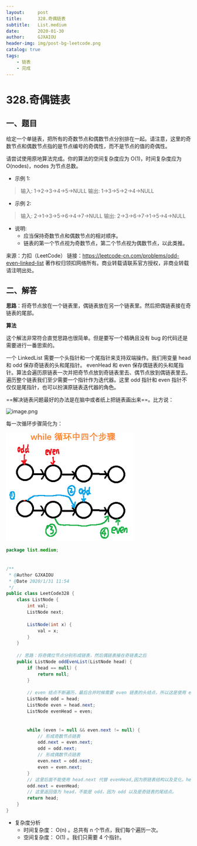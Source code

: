 ```yaml
---
layout:     post
title:      328.奇偶链表
subtitle:   List.medium
date:       2020-01-30
author:     GJXAIOU
header-img: img/post-bg-leetcode.png
catalog: true
tags:
    - 链表
	- 完成
---
```


# 328.奇偶链表

## 一、题目

给定一个单链表，把所有的奇数节点和偶数节点分别排在一起。请注意，这里的奇数节点和偶数节点指的是节点编号的奇偶性，而不是节点的值的奇偶性。

请尝试使用原地算法完成。你的算法的空间复杂度应为 O(1)，时间复杂度应为 O(nodes)，nodes 为节点总数。

- 示例 1:

> 输入: 1->2->3->4->5->NULL
> 输出: 1->3->5->2->4->NULL

- 示例 2:

> 输入: 2->1->3->5->6->4->7->NULL 
> 输出: 2->3->6->7->1->5->4->NULL

- 说明:
    - 应当保持奇数节点和偶数节点的相对顺序。
    - 链表的第一个节点视为奇数节点，第二个节点视为偶数节点，以此类推。

来源：力扣（LeetCode）
链接：https://leetcode-cn.com/problems/odd-even-linked-list
著作权归领扣网络所有。商业转载请联系官方授权，非商业转载请注明出处。



## 二、解答

**思路**：将奇节点放在一个链表里，偶链表放在另一个链表里。然后把偶链表接在奇链表的尾部。

**算法**

这个解法非常符合直觉思路也很简单。但是要写一个精确且没有 bug 的代码还是需要进行一番思索的。

一个 LinkedList 需要一个头指针和一个尾指针来支持双端操作。我们用变量 head 和 odd 保存奇链表的头和尾指针。 evenHead 和 even 保存偶链表的头和尾指针。算法会遍历原链表一次并把奇节点放到奇链表里去、偶节点放到偶链表里去。遍历整个链表我们至少需要一个指针作为迭代器。这里 odd 指针和 even 指针不仅仅是尾指针，也可以扮演原链表迭代器的角色。

==解决链表问题最好的办法是在脑中或者纸上把链表画出来==。比方说：

![image.png](https://pic.leetcode-cn.com/00bd1d974b5a2e6d7d4faf0d5baad1c691f4ed8963cb1b7133d1112bad4c5e86-image.png)

每一次循环步骤简化为：

![image-20200131125531573](328.%E5%A5%87%E5%81%B6%E9%93%BE%E8%A1%A8.resource/image-20200131125531573.png)



```java
package list.medium;


/**
 * @Author GJXAIOU
 * @Date 2020/1/31 11:54
 */
public class LeetCode328 {
    class ListNode {
        int val;
        ListNode next;

        ListNode(int x) {
            val = x;
        }
    }

    // 思路：将奇偶位节点分别形成链表，然后偶链表接在奇链表之后
    public ListNode oddEvenList(ListNode head) {
        if (head == null) {
            return null;
        }

        // even 结点不断遍历，最后合并时候需要 even 链表的头结点，所以这是使用 evenHead 记录；
        ListNode odd = head;
        ListNode even = head.next;
        ListNode evenHead = even;


        while (even != null && even.next != null) {
            // 形成奇数节点链表
            odd.next = even.next;
            odd = odd.next;
            // 形成偶数节点链表
            even.next = odd.next;
            even = even.next;
        }
        // 这里后面不能使用 head.next 代替 evenHead,因为原链表结构以及变化，head.next 指向已经变化；
        odd.next = evenHead;
        // 这里返回值为 head，不能是 odd，因为 odd 以及是奇链表的尾结点。
        return head;
    }
}
```

- 复杂度分析
    - 时间复杂度： O(n) 。总共有 n 个节点，我们每个遍历一次。
    - 空间复杂度： O(1) 。我们只需要 4 个指针。

